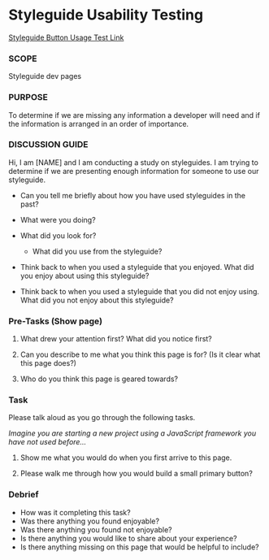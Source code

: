 # Styleguide Usability Testing

[Styleguide Button Usage Test Link](https://overstock.invisionapp.com/share/R4APQ5X3U#/screens/222429332)

### SCOPE 

Styleguide dev pages

### PURPOSE 

To determine if we are missing any information a developer will need and if the information is arranged in an order of importance.

### DISCUSSION GUIDE

Hi, I am [NAME] and I am conducting a study on styleguides. I am trying to determine if we are presenting enough information for someone to use our styleguide.

- Can you tell me briefly about how you have used styleguides in the past? 

- What were you doing?

- What did you look for?
    - What did you use from the styleguide?

- Think back to when you used a styleguide that you enjoyed. What did you enjoy about using this styleguide?

- Think back to when you used a styleguide that you did not enjoy using. What did you not enjoy about this styleguide?


### Pre-Tasks (Show page)

1. What drew your attention first? What did you notice first?

2. Can you describe to me what you think this page is for? (Is it clear what this page does?)

3. Who do you think this page is geared towards?


### Task

Please talk aloud as you go through the following tasks.

*Imagine you are starting a new project using a JavaScript framework you have not used before...*

1. Show me what you would do when you first arrive to this page.

2. Please walk me through how you would build a small primary button?

### Debrief

- How was it completing this task?
- Was there anything you found enjoyable?
- Was there anything you found not enjoyable?
- Is there anything you would like to share about your experience?
- Is there anything missing on this page that would be helpful to include?